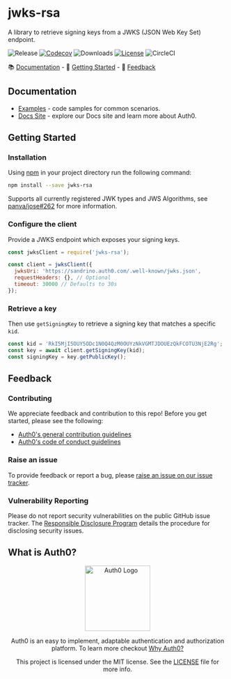 # jwks-rsa

A library to retrieve signing keys from a JWKS (JSON Web Key Set) endpoint.

![Release](https://img.shields.io/npm/v/jwks-rsa)
[![Codecov](https://img.shields.io/codecov/c/github/auth0/node-jwks-rsa)](https://codecov.io/gh/auth0/node-jwks-rsa)
![Downloads](https://img.shields.io/npm/dw/jwks-rsa)
[![License](https://img.shields.io/:license-mit-blue.svg?style=flat)](https://opensource.org/licenses/MIT)
![CircleCI](https://img.shields.io/circleci/build/github/auth0/node-jwks-rsa)

📚 [Documentation](#documentation) - 🚀 [Getting Started](#getting-started) - 💬 [Feedback](#feedback)

## Documentation

- [Examples](https://github.com/auth0/node-jwks-rsa/blob/master/EXAMPLES.md) - code samples for common scenarios.
- [Docs Site](https://auth0.com/docs) - explore our Docs site and learn more about Auth0.

## Getting Started

### Installation

Using [npm](https://npmjs.org) in your project directory run the following command:

````bash
npm install --save jwks-rsa
````

Supports all currently registered JWK types and JWS Algorithms, see [panva/jose#262](https://github.com/panva/jose/issues/262) for more information.

### Configure the client

Provide a JWKS endpoint which exposes your signing keys.

````js
const jwksClient = require('jwks-rsa');

const client = jwksClient({
  jwksUri: 'https://sandrino.auth0.com/.well-known/jwks.json',
  requestHeaders: {}, // Optional
  timeout: 30000 // Defaults to 30s
});
````

### Retrieve a key

Then use `getSigningKey` to retrieve a signing key that matches a specific `kid`.

````js
const kid = 'RkI5MjI5OUY5ODc1N0Q4QzM0OUYzNkVGMTJDOUEzQkFCOTU3NjE2Rg';
const key = await client.getSigningKey(kid);
const signingKey = key.getPublicKey();
````

## Feedback

### Contributing

We appreciate feedback and contribution to this repo! Before you get started, please see the following:

- [Auth0's general contribution guidelines](https://github.com/auth0/open-source-template/blob/master/GENERAL-CONTRIBUTING.md)
- [Auth0's code of conduct guidelines](https://github.com/auth0/open-source-template/blob/master/CODE-OF-CONDUCT.md)

### Raise an issue

To provide feedback or report a bug, please [raise an issue on our issue tracker](https://github.com/auth0/auth0-spa-js/issues).

### Vulnerability Reporting

Please do not report security vulnerabilities on the public GitHub issue tracker. The [Responsible Disclosure Program](https://auth0.com/whitehat) details the procedure for disclosing security issues.

## What is Auth0?

<p align="center">
  <picture>
    <source media="(prefers-color-scheme: dark)" srcset="https://cdn.auth0.com/website/sdks/logos/auth0_dark_mode.png" width="150">
    <source media="(prefers-color-scheme: light)" srcset="https://cdn.auth0.com/website/sdks/logos/auth0_light_mode.png" width="150">
    <img alt="Auth0 Logo" src="https://cdn.auth0.com/website/sdks/logos/auth0_light_mode.png" width="150">
  </picture>
</p>
<p align="center">
  Auth0 is an easy to implement, adaptable authentication and authorization platform. To learn more checkout <a href="https://auth0.com/why-auth0">Why Auth0?</a>
</p>
<p align="center">
  This project is licensed under the MIT license. See the <a href="https://github.com/auth0/node-jwks-rsa/blob/master/LICENSE"> LICENSE</a> file for more info.
</p>
